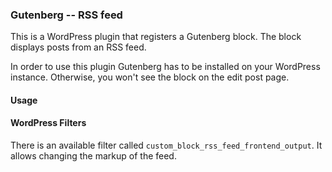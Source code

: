 ### Gutenberg -- RSS feed

This is a WordPress plugin that registers a Gutenberg block. The block displays posts from an RSS feed.

In order to use this plugin Gutenberg has to be installed on your WordPress instance. Otherwise, you won't see the block on the edit post page.

#### Usage

#### WordPress Filters

There is an available filter called `custom_block_rss_feed_frontend_output`. It allows changing the markup of the feed.